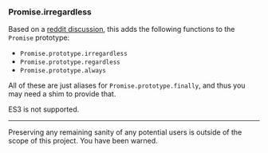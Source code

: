 ### Promise.irregardless

Based on a [reddit discussion](https://www.reddit.com/r/javascript/comments/70ucyb/finally_the_promiseprototypefinally_is_available/), this adds the following functions to the `Promise` prototype:

  * `Promise.prototype.irregardless`
  * `Promise.prototype.regardless`
  * `Promise.prototype.always`

All of these are just aliases for `Promise.prototype.finally`, and thus you may need a shim to provide that.

ES3 is not supported.

---

Preserving any remaining sanity of any potential users is outside of the scope of this project. You have been warned.
